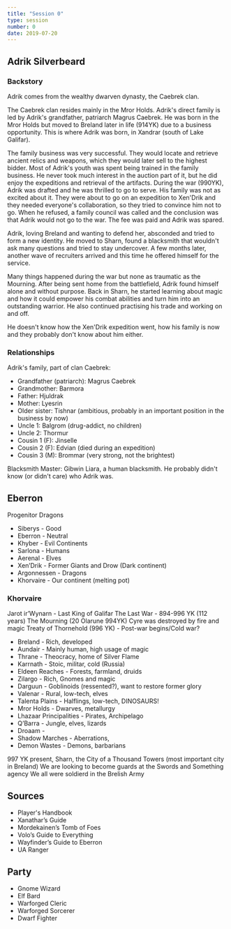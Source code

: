 ```yaml
---
title: "Session 0"
type: session
number: 0
date: 2019-07-20
---
```


## Adrik Silverbeard

### Backstory

Adrik comes from the wealthy dwarven dynasty, the Caebrek clan.

The Caebrek clan resides mainly in the Mror Holds. Adrik's direct family is led by Adrik's grandfather, patriarch Magrus Caebrek. He was born in the Mror Holds but moved to Breland later in life (914YK) due to a business opportunity. This is where Adrik was born, in Xandrar (south of Lake Galifar).

The family business was very successful. They would locate and retrieve ancient relics and weapons, which they would later sell to the highest bidder. Most of Adrik's youth was spent being trained in the family business. He never took much interest in the auction part of it, but he did enjoy the expeditions and retrieval of the artifacts. During the war (990YK), Adrik was drafted and he was thrilled to go to serve. His family was not as excited about it. They were about to go on an expedition to Xen'Drik and they needed everyone's collaboration, so they tried to convince him not to go. When he refused, a family council was called and the conclusion was that Adrik would not go to the war. The fee was paid and Adrik was spared.

Adrik, loving Breland and wanting to defend her, absconded and tried to form a new identity. He moved to Sharn, found a blacksmith that wouldn't ask many questions and tried to stay undercover. A few months later, another wave of recruiters arrived and this time he offered himself for the service.

Many things happened during the war but none as traumatic as the Mourning.
After being sent home from the battlefield, Adrik found himself alone and without purpose. Back in Sharn, he started learning about magic and how it could empower his combat abilities and turn him into an outstanding warrior. He also continued practising his trade and working on and off.

He doesn't know how the Xen'Drik expedition went, how his family is now and they probably don't know about him either.

### Relationships

Adrik's family, part of clan Caebrek:

- Grandfather (patriarch): Magrus Caebrek
- Grandmother: Barmora
- Father: Hjuldrak
- Mother: Lyesrin
- Older sister: Tishnar (ambitious, probably in an important position in the business by now)
- Uncle 1: Balgrom (drug-addict, no children)
- Uncle 2: Thormur
- Cousin 1 (F): Jinselle
- Cousin 2 (F): Edvian (died during an expedition)
- Cousin 3 (M): Brommar (very strong, not the brightest)

Blacksmith Master: Gibwin Liara, a human blacksmith. He probably didn't know (or didn't care) who Adrik was.

## Eberron

Progenitor Dragons
- Siberys - Good
- Eberron - Neutral
- Khyber - Evil
Continents
- Sarlona - Humans
- Aerenal - Elves
- Xen’Drik - Former Giants and Drow (Dark continent)
- Argonnessen - Dragons
- Khorvaire - Our continent (melting pot)

### Khorvaire

Jarot ir’Wynarn - Last King of Galifar
The Last War - 894-996 YK (112 years)
The Mourning (20 Olarune 994YK) Cyre was destroyed by fire and magic
Treaty of Thornehold (996 YK) - Post-war begins/Cold war?

- Breland - Rich, developed
- Aundair - Mainly human, high usage of magic
- Thrane - Theocracy, home of Silver Flame
- Karrnath - Stoic, militar, cold (Russia)
- Eldeen Reaches - Forests, farmland, druids
- Zilargo - Rich, Gnomes and magic
- Darguun - Goblinoids (ressented?), want to restore former glory
- Valenar - Rural, low-tech, elves
- Talenta Plains - Halflings, low-tech, DINOSAURS!
- Mror Holds - Dwarves, metallurgy
- Lhazaar Principalities - Pirates, Archipelago
- Q’Barra - Jungle, elves, lizards
- Droaam - 
- Shadow Marches - Aberrations, 
- Demon Wastes - Demons, barbarians

997 YK present, Sharn, the City of a Thousand Towers (most important city in Breland)
We are looking to become guards at the Swords and Something agency
We all were soldierd in the Brelish Army

## Sources

- Player's Handbook
- Xanathar’s Guide
- Mordekainen’s Tomb of Foes
- Volo’s Guide to Everything
- Wayfinder’s Guide to Eberron
- UA Ranger

## Party

- Gnome Wizard
- Elf Bard
- Warforged Cleric
- Warforged Sorcerer
- Dwarf Fighter